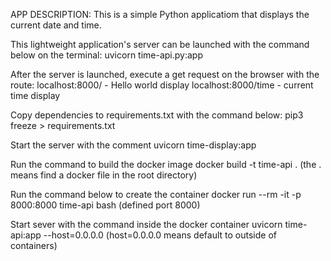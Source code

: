 APP DESCRIPTION:
This is a simple Python applicatiom that displays the current date and time.

 This lightweight application's server can be launched with the command below on the terminal: 
  uvicorn time-api.py:app

 After the server is launched, execute a get request on the browser with the route:
  localhost:8000/ - Hello world display
  localhost:8000/time - current time display

 Copy dependencies to requirements.txt with the command below:
  pip3 freeze > requirements.txt

 Start the server with the comment
  uvicorn time-display:app

 Run the command to build the docker image
  docker build -t time-api . (the . means find a docker file in the root directory)

 Run the command below to create the container
  docker run --rm -it -p 8000:8000 time-api bash (defined port 8000)

 Start sever with the command inside the docker container
  uvicorn time-api:app --host=0.0.0.0   (host=0.0.0.0 means default to outside of containers)